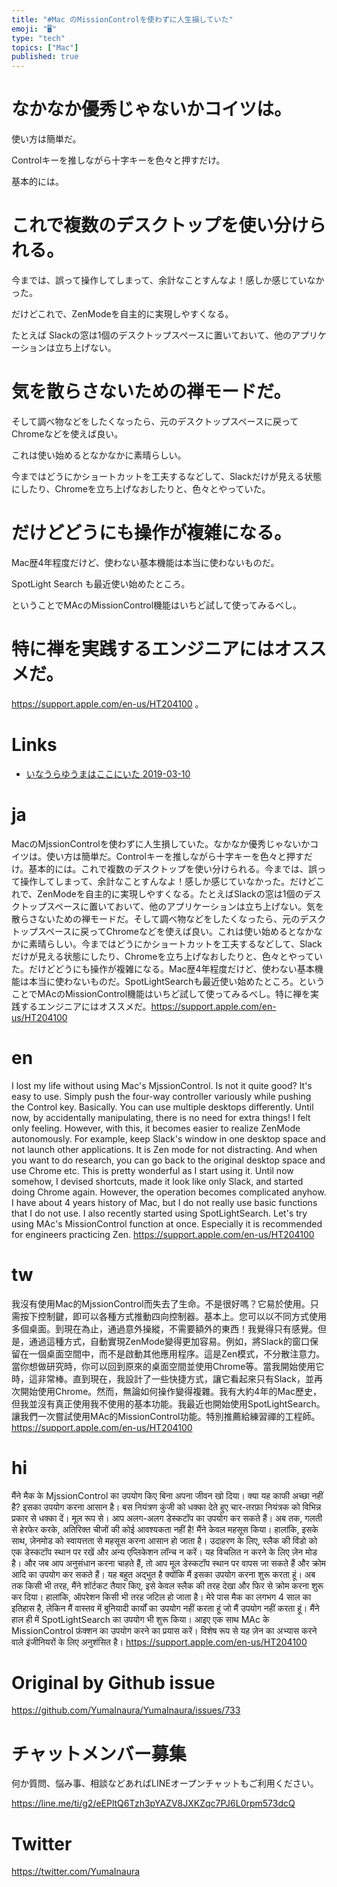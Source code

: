 ```yaml
---
title: "#Mac のMissionControlを使わずに人生損していた"
emoji: "🖥"
type: "tech"
topics: ["Mac"]
published: true
---
```


# なかなか優秀じゃないかコイツは。

使い方は簡単だ。

Controlキーを推しながら十字キーを色々と押すだけ。

基本的には。

# これで複数のデスクトップを使い分けられる。

今までは、誤って操作してしまって、余計なことすんなよ！感しか感じていなかった。

だけどこれで、ZenModeを自主的に実現しやすくなる。

たとえば Slackの窓は1個のデスクトップスペースに置いておいて、他のアプリケーションは立ち上げない。

# 気を散らさないための禅モードだ。

そして調べ物などをしたくなったら、元のデスクトップスペースに戻ってChromeなどを使えば良い。

これは使い始めるとなかなかに素晴らしい。

今まではどうにかショートカットを工夫するなどして、Slackだけが見える状態にしたり、Chromeを立ち上げなおしたりと、色々とやっていた。

# だけどどうにも操作が複雑になる。

Mac歴4年程度だけど、使わない基本機能は本当に使わないものだ。

SpotLight Search も最近使い始めたところ。

ということでMAcのMissionControl機能はいちど試して使ってみるべし。

# 特に禅を実践するエンジニアにはオススメだ。

https://support.apple.com/en-us/HT204100 。

# Links

- [いなうらゆうまはここにいた 2019-03-10](https://github.com/YumaInaura/YumaInaura/issues/718#s1552193406)

# ja

MacのMjssionControlを使わずに人生損していた。なかなか優秀じゃないかコイツは。使い方は簡単だ。Controlキーを推しながら十字キーを色々と押すだけ。基本的には。これで複数のデスクトップを使い分けられる。今までは、誤って操作してしまって、余計なことすんなよ！感しか感じていなかった。だけどこれで、ZenModeを自主的に実現しやすくなる。たとえばSlackの窓は1個のデスクトップスペースに置いておいて、他のアプリケーションは立ち上げない。気を散らさないための禅モードだ。そして調べ物などをしたくなったら、元のデスクトップスペースに戻ってChromeなどを使えば良い。これは使い始めるとなかなかに素晴らしい。今まではどうにかショートカットを工夫するなどして、Slackだけが見える状態にしたり、Chromeを立ち上げなおしたりと、色々とやっていた。だけどどうにも操作が複雑になる。Mac歴4年程度だけど、使わない基本機能は本当に使わないものだ。SpotLightSearchも最近使い始めたところ。ということでMAcのMissionControl機能はいちど試して使ってみるべし。特に禅を実践するエンジニアにはオススメだ。https://support.apple.com/en-us/HT204100



# en

I lost my life without using Mac's MjssionControl. Is not it quite good? It's easy to use. Simply push the four-way controller variously while pushing the Control key. Basically. You can use multiple desktops differently. Until now, by accidentally manipulating, there is no need for extra things! I felt only feeling. However, with this, it becomes easier to realize ZenMode autonomously. For example, keep Slack's window in one desktop space and not launch other applications. It is Zen mode for not distracting. And when you want to do research, you can go back to the original desktop space and use Chrome etc. This is pretty wonderful as I start using it. Until now somehow, I devised shortcuts, made it look like only Slack, and started doing Chrome again. However, the operation becomes complicated anyhow. I have about 4 years history of Mac, but I do not really use basic functions that I do not use. I also recently started using SpotLightSearch. Let's try using MAc's MissionControl function at once. Especially it is recommended for engineers practicing Zen. https://support.apple.com/en-us/HT204100

# tw

我沒有使用Mac的MjssionControl而失去了生命。不是很好嗎？它易於使用。只需按下控制鍵，即可以各種方式推動四向控制器。基本上。您可以以不同方式使用多個桌面。到現在為止，通過意外操縱，不需要額外的東西！我覺得只有感覺。但是，通過這種方式，自動實現ZenMode變得更加容易。例如，將Slack的窗口保留在一個桌面空間中，而不是啟動其他應用程序。這是Zen模式，不分散注意力。當你想做研究時，你可以回到原來的桌面空間並使用Chrome等。當我開始使用它時，這非常棒。直到現在，我設計了一些快捷方式，讓它看起來只有Slack，並再次開始使用Chrome。然而，無論如何操作變得複雜。我有大約4年的Mac歷史，但我並沒有真正使用我不使用的基本功能。我最近也開始使用SpotLightSearch。讓我們一次嘗試使用MAc的MissionControl功能。特別推薦給練習禪的工程師。 https://support.apple.com/en-us/HT204100

# hi

मैंने मैक के MjssionControl का उपयोग किए बिना अपना जीवन खो दिया। क्या यह काफी अच्छा नहीं है? इसका उपयोग करना आसान है। बस नियंत्रण कुंजी को धक्का देते हुए चार-तरफ़ा नियंत्रक को विभिन्न प्रकार से धक्का दें। मूल रूप से। आप अलग-अलग डेस्कटॉप का उपयोग कर सकते हैं। अब तक, गलती से हेरफेर करके, अतिरिक्त चीजों की कोई आवश्यकता नहीं है! मैंने केवल महसूस किया। हालांकि, इसके साथ, ज़ेनमोड को स्वायत्तता से महसूस करना आसान हो जाता है। उदाहरण के लिए, स्लैक की विंडो को एक डेस्कटॉप स्थान पर रखें और अन्य एप्लिकेशन लॉन्च न करें। यह विचलित न करने के लिए ज़ेन मोड है। और जब आप अनुसंधान करना चाहते हैं, तो आप मूल डेस्कटॉप स्थान पर वापस जा सकते हैं और क्रोम आदि का उपयोग कर सकते हैं। यह बहुत अद्भुत है क्योंकि मैं इसका उपयोग करना शुरू करता हूं। अब तक किसी भी तरह, मैंने शॉर्टकट तैयार किए, इसे केवल स्लैक की तरह देखा और फिर से क्रोम करना शुरू कर दिया। हालांकि, ऑपरेशन किसी भी तरह जटिल हो जाता है। मेरे पास मैक का लगभग 4 साल का इतिहास है, लेकिन मैं वास्तव में बुनियादी कार्यों का उपयोग नहीं करता हूं जो मैं उपयोग नहीं करता हूं। मैंने हाल ही में SpotLightSearch का उपयोग भी शुरू किया। आइए एक साथ MAc के MissionControl फ़ंक्शन का उपयोग करने का प्रयास करें। विशेष रूप से यह ज़ेन का अभ्यास करने वाले इंजीनियरों के लिए अनुशंसित है। https://support.apple.com/en-us/HT204100

# Original by Github issue

https://github.com/YumaInaura/YumaInaura/issues/733








<!-- Update From Qiita API -->

# チャットメンバー募集


何か質問、悩み事、相談などあればLINEオープンチャットもご利用ください。

https://line.me/ti/g2/eEPltQ6Tzh3pYAZV8JXKZqc7PJ6L0rpm573dcQ





# Twitter


https://twitter.com/YumaInaura


<!-- Update From Qiita API -->


